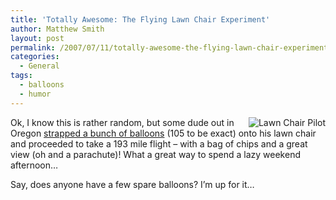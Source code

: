 ```yaml
---
title: 'Totally Awesome: The Flying Lawn Chair Experiment'
author: Matthew Smith
layout: post
permalink: /2007/07/11/totally-awesome-the-flying-lawn-chair-experiment
categories:
  - General
tags:
  - balloons
  - humor
---
```

<img src="http://archive.digivation.net/wp-content/uploads/2007/07/artlawnchairap.jpg" alt="Lawn Chair Pilot" align="right" />Ok, I know this is rather random, but some dude out in Oregon [strapped a bunch of balloons][1] (105 to be exact) onto his lawn chair and proceeded to take a 193 mile flight &#8211; with a bag of chips and a great view (oh and a parachute)! What a great way to spend a lazy weekend afternoon&#8230;

Say, does anyone have a few spare balloons? I&#8217;m up for it&#8230;

 [1]: http://www.chron.com/disp/story.mpl/headline/nation/4956038.html